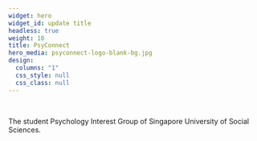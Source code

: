 ```yaml
---
widget: hero
widget_id: update title
headless: true
weight: 10
title: PsyConnect
hero_media: psyconnect-logo-blank-bg.jpg
design:
  columns: "1"
  css_style: null
  css_class: null
---
```

<br>

The student Psychology Interest Group of Singapore University of Social Sciences.